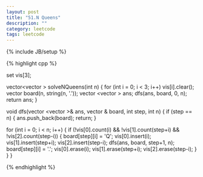 ```yaml
---
layout: post
title: "51.N Queens"
description: ""
category: leetcode
tags: leetcode
---
```

{% include JB/setup %}

{% highlight cpp %}

set <int> vis[3];

vector<vector<string> > solveNQueens(int n) {
  for (int i = 0; i < 3; i++) vis[i].clear();
  vector <string> board(n, string(n, '.'));
  vector <vector <string> > ans;
  dfs(ans, board, 0, n);
  return ans;
}

void dfs(vector <vector <string> >& ans, vector <string>& board, int step, int n) {
  if (step == n) {
    ans.push_back(board);
    return;
  }

  for (int i = 0; i < n; i++) {
    if (!vis[0].count(i) && !vis[1].count(step+i) && !vis[2].count(step-i)) {
      board[step][i] = 'Q';
      vis[0].insert(i); vis[1].insert(step+i); vis[2].insert(step-i);
      dfs(ans, board, step+1, n);
      board[step][i] = '.';
      vis[0].erase(i); vis[1].erase(step+i); vis[2].erase(step-i);
    }
  }
}

{% endhighlight %}
